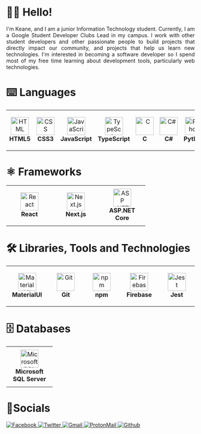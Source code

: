 # 🙋‍♂️ Hello!

<div align="justify">
    I'm Keane, and I am a junior Information Technology student. Currently, I am a Google Student Developer Clubs Lead in my campus. I work with other student developers and other passionate people to build projects that directly impact our community, and projects that help us learn new technologies. I'm interested in becoming a software developer so I spend most of my free time learning about development tools, particularly web technologies.
    
# ⌨️ Languages
<table>
    <tr>
        <td align="center" height="108" width="108">
            <img
            src="https://cdn.jsdelivr.net/gh/devicons/devicon/icons/html5/html5-plain.svg"
            width="48"
            height="48"
            alt="HTML"
            />
            <br /><strong>HTML5</strong>
        </td>    
        <td align="center" height="108" width="108">
            <img
            src="https://cdn.jsdelivr.net/gh/devicons/devicon/icons/css3/css3-plain.svg"
            width="48"
            height="48"
            alt="CSS"
            />
            <br /><strong>CSS3</strong>
        </td>
        <td align="center" height="108" width="108">
            <img
            src="https://cdn.jsdelivr.net/gh/devicons/devicon/icons/javascript/javascript-plain.svg"
            width="48"
            height="48"
            alt="JavaScript"
            />
            <br /><strong>JavaScript</strong>
        </td>
        <td align="center" height="108" width="108">
            <img
            src="https://cdn.jsdelivr.net/gh/devicons/devicon/icons/typescript/typescript-plain.svg"
            width="48"
            height="48"
            alt="TypeScript"
            />
            <br /><strong>TypeScript</strong>
        </td>
        <td align="center" height="108" width="108">
            <img
            src="https://cdn.jsdelivr.net/gh/devicons/devicon/icons/c/c-original.svg"
            width="48"
            height="48"
            alt="C"
            />
            <br /><strong>C</strong>
        </td>
        <td align="center" height="108" width="108">
            <img
            src="https://cdn.jsdelivr.net/gh/devicons/devicon/icons/csharp/csharp-original.svg"
            width="48"
            height="48"
            alt="C#"
            />
            <br /><strong>C#</strong>
        </td>
        <td align="center" height="108" width="108">
            <img
            src="https://cdn.jsdelivr.net/gh/devicons/devicon/icons/python/python-original.svg"
            width="48"
            height="48"
            alt="Python"
            />
            <br /><strong>Python</strong>
        </td>
    </tr>
</table>

# ⚛️ Frameworks
<table>
    <tr>
        <td align="center" height="108" width="108">
            <img
            src="https://cdn.jsdelivr.net/gh/devicons/devicon/icons/react/react-original.svg"
            width="48"
            height="48"
            alt="React"
            />
            <br /><strong>React</strong>
        </td>
        <td align="center" height="108" width="108">
            <img
            src="https://cdn.jsdelivr.net/gh/devicons/devicon/icons/nextjs/nextjs-original.svg"
            width="48"
            height="48"
            alt="Next.js"
            />
            <br /><strong>Next.js</strong>
        </td>
        <td align="center" height="108" width="108">
            <img
            src="https://github.com/dotnet/brand/blob/defe0408e765b48223a434a0d9a94213edc062f8/logo/dotnet-logo.svg"
            width="48"
            height="48"
            alt="ASP .NET Core"
            />
            <br /><strong>ASP.NET Core</strong>
        </td>
    </tr>
</table>

# 🛠 Libraries, Tools and Technologies 
<table>
    <tr>
        <td align="center" height="108" width="108">
            <img
            src="https://cdn.jsdelivr.net/gh/devicons/devicon/icons/materialui/materialui-original.svg"
            width="48"
            height="48"
            alt="MaterialUI"
            />
            <br /><strong>MaterialUI</strong>
        </td>
        </td>
        <td align="center" height="108" width="108">
            <img
            src="https://cdn.jsdelivr.net/gh/devicons/devicon/icons/git/git-original.svg"
            width="48"
            height="48"
            alt="Git"
            />
            <br /><strong>Git</strong>
        </td>
        <td align="center" height="108" width="108">
            <img
            src="https://cdn.jsdelivr.net/gh/devicons/devicon/icons/npm/npm-original-wordmark.svg"
            width="48"
            height="48"
            alt="npm"
            />
            <br /><strong>npm</strong>
        </td>
        <td align="center" height="108" width="108">
            <img
            src="https://cdn.jsdelivr.net/gh/devicons/devicon/icons/firebase/firebase-plain.svg"
            width="48"
            height="48"
            alt="Firebase"
            />
            <br /><strong>Firebase</strong>
        </td>
        </td>
        <td align="center" height="108" width="108">
            <img
            src="https://cdn.jsdelivr.net/gh/devicons/devicon/icons/jest/jest-plain.svg"
            width="48"
            height="48"
            alt="Jest"
            />
            <br /><strong>Jest</strong>
        </td>
    </tr>
</table>
  
# 🗄️ Databases
<table>
    <tr>
        <td align="center" height="108" width="108">
          <img
            src="https://cdn.jsdelivr.net/gh/devicons/devicon/icons/microsoftsqlserver/microsoftsqlserver-plain.svg"
            width="48"
            height="48"
            alt="Microsoft SQL Server"
          />
          <br /><strong>Microsoft SQL Server</strong>
        </td>
    </tr>
</table>

# 🤝Socials
<a href="https://facebook.com/keaneatl" target="_blank">
  <img 
       src="https://img.shields.io/badge/Facebook-1877F2?style=for-the-badge&logo=facebook&logoColor=white" 
       alt="Facebook" 
  />
</a>
<a href="https://twitter.com/techbykeane" target="_blank">
  <img 
       src="https://img.shields.io/badge/Twitter-1DA1F2?style=for-the-badge&logo=twitter&logoColor=white" 
       alt="Twitter" 
  />
</a>
<a href="mailto:keanetolentinoo@gmail.com" target="_blank">
  <img 
       src="https://img.shields.io/badge/Gmail-D14836?style=for-the-badge&logo=gmail&logoColor=white" 
       alt="Gmail" 
  />
</a>
<a href="mailto:kyntltntn@protonmail.com" target="_blank">
  <img 
       src="https://img.shields.io/badge/ProtonMail-8B89CC?style=for-the-badge&logo=protonmail&logoColor=white" 
       alt="ProtonMail" 
  />
</a>
<a href="https://github.com/keaneatl" target="_blank">
  <img 
       src="https://img.shields.io/github/followers/keaneatl.svg?style=social&label=Follow&maxAge=2592000" 
       alt="Github" 
  />
</a>

